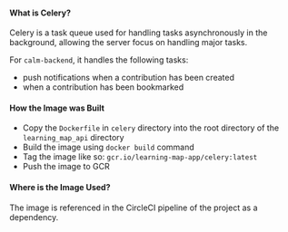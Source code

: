 #### What is Celery?
Celery is a task queue used for handling tasks asynchronously in the background, allowing the server focus on handling major tasks.

For `calm-backend`, it handles the following tasks:
- push notifications when a contribution has been created
- when a contribution has been bookmarked

#### How the Image was Built
- Copy the `Dockerfile` in `celery` directory into the root directory of the `learning_map_api` directory
- Build the image using `docker build` command
- Tag the image like so: `gcr.io/learning-map-app/celery:latest`
- Push the image to GCR

#### Where is the Image Used?
The image is referenced in the CircleCI pipeline of the project as a dependency.